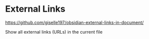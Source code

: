 # External Links

https://github.com/giselle197/obsidian-external-links-in-document/

Show all external links (URLs) in the current file
